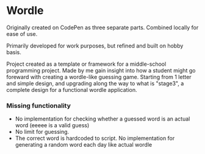 # Wordle 

Originally created on CodePen as three separate parts. Combined locally for ease of use. 

Primarily developed for work purposes, but refined and built on hobby basis. 

Project created as a template or framework for a middle-school programming project. Made by me gain insight into how a student might go foreward with creating a wordle-like guessing game. Starting from 1 letter and simple design, and upgrading along the way to what is "stage3", a complete design for a functional wordle application. 

### Missing functionality

- No implementation for checking whether a guessed word is an actual word (eeeee is a valid guess)
- No limit for guessing.
- The correct word is hardcoded to script. No implementation for generating a random word each day like actual wordle

